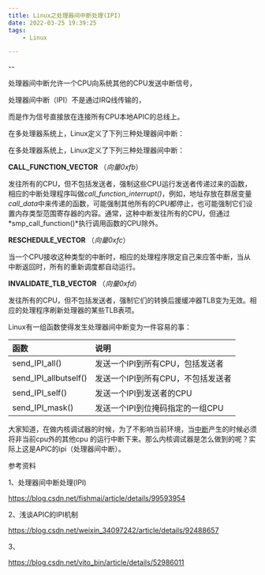 ```yaml
---
title: Linux之处理器间中断处理(IPI)
date: 2022-03-25 19:39:25
tags:
	- Linux

---
```


--

处理器间中断允许一个CPU向系统其他的CPU发送中断信号，

处理器间中断（IPI）不是通过IRQ线传输的，

而是作为信号直接放在连接所有CPU本地APIC的总线上。

在多处理器系统上，Linux定义了下列三种处理器间中断：

在多处理器系统上，Linux定义了下列三种处理器间中断：

**CALL_FUNCTION_VECTOR** （*向量0xfb*）

发往所有的CPU，但不包括发送者，强制这些CPU运行发送者传递过来的函数，相应的中断处理程序叫做*call_function_interrupt()*，例如，地址存放在群居变量*call_data*中来传递的函数，可能强制其他所有的CPU都停止，也可能强制它们设置内存类型范围寄存器的内容。通常，这种中断发往所有的CPU，但通过*smp_call_function()*执行调用函数的CPU除外。

**RESCHEDULE_VECTOR** （*向量0xfc*）

当一个CPU接收这种类型的中断时，相应的处理程序限定自己来应答中断，当从中断返回时，所有的重新调度都自动运行。

**INVALIDATE_TLB_VECTOR** （*向量0xfd*）

发往所有的CPU，但不包括发送者，强制它们的转换后援缓冲器TLB变为无效。相应的处理程序刷新处理器的某些TLB表项。



Linux有一组函数使得发生处理器间中断变为一件容易的事：

| 函数                  | 说明                               |
| :-------------------- | :--------------------------------- |
| send_IPI_all()        | 发送一个IPI到所有CPU，包括发送者   |
| send_IPI_allbutself() | 发送一个IPI到所有CPU，不包括发送者 |
| send_IPI_self()       | 发送一个IPI到发送者的CPU           |
| send_IPI_mask()       | 发送一个IPI到位掩码指定的一组CPU   |



大家知道，在做内核调试器的时候，为了不影响当前环境，当[中断](https://so.csdn.net/so/search?q=中断&spm=1001.2101.3001.7020)产生的时候必须将非当前cpu外的其他cpu
的运行中断下来。那么内核调试器是怎么做到的呢？实际上这是APIC的ipi（处理器间中断）。





参考资料

1、处理器间中断处理(IPI)

https://blog.csdn.net/fishmai/article/details/99593954

2、浅谈APIC的IPI机制

https://blog.csdn.net/weixin_34097242/article/details/92488657

3、

https://blog.csdn.net/vito_bin/article/details/52986011
